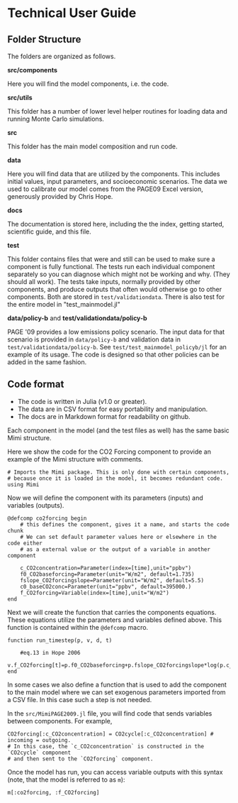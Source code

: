 # Technical User Guide

## Folder Structure

The folders are organized as follows.

**src/components**

Here you will find the model components, i.e. the code.

**src/utils**

This folder has a number of lower level helper routines for loading data and running Monte Carlo simulations.

**src**

This folder has the main model composition and run code.

**data**

Here you will find data that are utilized by the components. This
includes initial values, input parameters, and socioeconomic
scenarios. The data we used to calibrate our model comes from the
PAGE09 Excel version, generously provided by Chris Hope.

**docs**

The documentation is stored here, including the the index, getting
started, scientific guide, and this file.

**test**

This folder contains files that were and still can be used to make
sure a component is fully functional. The tests run each individual
component separately so you can diagnose which might not be working
and why. (They should all work). The tests take inputs, normally
provided by other components, and produce outputs that often would
otherwise go to other components. Both are stored in
`test/validationdata`. There is also test for the entire model in "test_mainmodel.jl"

**data/policy-b** and **test/validationdata/policy-b**

PAGE '09 provides a low emissions policy scenario.  The input data for
that scenario is provided in `data/policy-b` and validation data in
`test/validationdata/policy-b`.  See `test/test_mainmodel_policyb/jl`
for an example of its usage.  The code is designed so that other
policies can be added in the same fashion.

## Code format

 - The code is written in Julia (v1.0 or greater).
 - The data are in CSV format for easy portability and manipulation.
 - The docs are in Markdown format for readability on github.

Each component in the model (and the test files as well) has the same basic Mimi structure.

Here we show the code for the CO2 Forcing component to provide an example of the Mimi structure with comments.

```
# Imports the Mimi package. This is only done with certain components,
# because once it is loaded in the model, it becomes redundant code.
using Mimi
```

Now we will define the component with its parameters (inputs) and
variables (outputs).

```
@defcomp co2forcing begin 
    # this defines the component, gives it a name, and starts the code chunk
    # We can set default parameter values here or elsewhere in the code either 
    # as a external value or the output of a variable in another component

    c_CO2concentration=Parameter(index=[time],unit="ppbv")
    f0_CO2baseforcing=Parameter(unit="W/m2", default=1.735)
    fslope_CO2forcingslope=Parameter(unit="W/m2", default=5.5)
    c0_baseCO2conc=Parameter(unit="ppbv", default=395000.)
    f_CO2forcing=Variable(index=[time],unit="W/m2")
end
```

Next we will create the function that carries the components equations. These equations utilize the parameters and variables defined above.  This function is contained within the `@defcomp` macro.

```
function run_timestep(p, v, d, t)

    #eq.13 in Hope 2006
    v.f_CO2forcing[t]=p.f0_CO2baseforcing+p.fslope_CO2forcingslope*log(p.c_CO2concentration[t]/p.c0_baseCO2conc)
end
```

In some cases we also define a function that is used to add the component to the main model
where we can set exogenous parameters imported from a CSV file.  In this case such
a step is not needed.


In the `src/MimiPAGE2009.jl` file, you will find code that sends variables between components. For example,

```
CO2forcing[:c_CO2concentration] = CO2cycle[:c_CO2concentration] # incoming = outgoing.
# In this case, the `c_CO2concentration` is constructed in the `CO2cycle` component
# and then sent to the `CO2forcing` component.
```

Once the model has run, you can access variable outputs with this
syntax (note, that the model is referred to as `m`):

```
m[:co2forcing, :f_CO2forcing]
```

